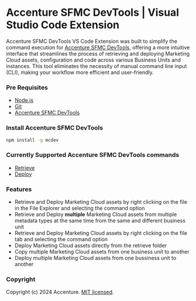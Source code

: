 # **Accenture SFMC DevTools** | Visual Studio Code Extension

Accenture SFMC DevTools VS Code Extension was built to simplify the command execution for [Accenture SFMC DevTools](https://github.com/Accenture/sfmc-devtools-vscode), offering a more intuitive interface that streamlines the process of retrieving and deploying Marketing Cloud assets, configuration and code across various Business Units and instances. This tool eliminates the necessity of manual command line input (CLI), making your workflow more efficient and user-friendly.

### Pre Requisites

- [Node.js](https://nodejs.org/en)
- [Git](https://git-scm.com/downloads)
- [Accenture SFMC DevTools](https://github.com/Accenture/sfmc-devtools)

### Install Accenture SFMC DevTools

```bash
npm install -g mcdev
```

### Currently Supported Accenture SFMC DevTools commands

- [Retrieve](https://github.com/Accenture/sfmc-devtools/wiki/06.b-~-Standard-Commands#retrieve)
- [Deploy](https://github.com/Accenture/sfmc-devtools/wiki/06.b-~-Standard-Commands#deploy)

### Features

- Retrieve and Deploy Marketing Cloud assets by right clicking on the file in the File Explorer and selecting the command option
- Retrieve and Deploy **multiple** Marketing Cloud assets from multiple metadata types at the same time from the same and different business unit
- Retrieve and Deploy Marketing Cloud assets by right clicking on the file tab and selecting the command option
- Deploy Marketing Cloud assets directly from the retrieve folder
- Copy multiple Marketing Cloud assets from one business unit to another
- Deploy multiple Marketing Cloud assets from one bussiness unit to another

### Copyright

Copyright (c) 2024 Accenture. [MIT licensed](https://github.com/Accenture/sfmc-devtools-vscode/blob/main/LICENSE).
